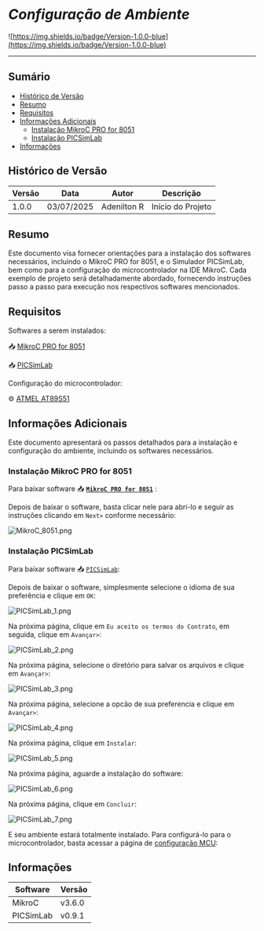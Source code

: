 # _Configuração de Ambiente_

![https://img.shields.io/badge/Version-1.0.0-blue](https://img.shields.io/badge/Version-1.0.0-blue)

---

## Sumário

- [Histórico de Versão](#histórico-de-versão)
- [Resumo](#resumo)
- [Requisitos](#requisitos)
- [Informações Adicionais](#informações-adicionais)
    - [Instalação MikroC PRO for 8051](#instalação-mikroc-pro-for-8051)
    - [Instalação PICSimLab](#instalação-picsimlab)
- [Informações](#informações)

## Histórico de Versão

| Versão | Data       | Autor       | Descrição         |
|--------|------------|-------------|-------------------|
| 1.0.0  | 03/07/2025 | Adenilton R | Início do Projeto |

## Resumo

Este documento visa fornecer orientações para a instalação dos softwares necessários, incluindo o MikroC PRO for 8051,  e o Simulador PICSimLab, bem como para a configuração do microcontrolador na IDE MikroC. Cada exemplo de projeto será detalhadamente abordado, fornecendo instruções passo a passo para execução nos respectivos softwares mencionados.

## Requisitos

Softwares a serem instalados:

📥 [MikroC PRO for 8051](https://www.mikroe.com/mikroc-8051?srsltid=AfmBOopc2xZxeMrh-US4Qz6_vOXNgmxq8X2hel19F0kcMwG2A1uu6IS-)

📥 [PICSimLab](https://sourceforge.net/projects/picsim/)

Configuração do microcontrolador:

⚙️ [ATMEL AT89S51](https://github.com/AdeniltonR/Exemplos-de-firmware-para-8051/tree/main/ATMEL-AT89S52)

## Informações Adicionais

Este documento apresentará os passos detalhados para a instalação e configuração do ambiente, incluindo os softwares necessários.

### Instalação MikroC PRO for 8051

Para baixar software 📥 [**`MikroC PRO for 8051`**](https://www.mikroe.com/mikroc-8051?srsltid=AfmBOopc2xZxeMrh-US4Qz6_vOXNgmxq8X2hel19F0kcMwG2A1uu6IS-) :

Depois de baixar o software, basta clicar nele para abri-lo e seguir as instruções clicando em `Next>` conforme necessário:

![MikroC_8051.png](Docs/MikroC_8051.png)

### Instalação PICSimLab

Para baixar software 📥 [`PICSimLab`](https://sourceforge.net/projects/picsim/):

Depois de baixar o software, simplesmente selecione o idioma de sua preferência e clique em `OK`:

![PICSimLab_1.png](Docs/PICSimLab_1.png)

Na próxima página, clique em `Eu aceito os termos do Contrato`, em seguida, clique em `Avançar>`:

![PICSimLab_2.png](Docs/PICSimLab_2.png)

Na próxima página, selecione o diretório para salvar os arquivos e clique em `Avançar>`:

![PICSimLab_3.png](Docs/PICSimLab_3.png)

Na próxima página, selecione a opcão de sua preferencia e clique em `Avançar>`:

![PICSimLab_4.png](Docs/PICSimLab_4.png)

Na próxima página, clique em `Instalar`:

![PICSimLab_5.png](Docs/PICSimLab_5.png)

Na próxima página, aguarde a instalação do software:

![PICSimLab_6.png](Docs/PICSimLab_6.png)

Na próxima página, clique em `Concluir`:

![PICSimLab_7.png](Docs/PICSimLab_7.png)

E seu ambiente estará totalmente instalado. Para configurá-lo para o microcontrolador, basta acessar a página de [configuração MCU](https://github.com/AdeniltonR/Exemplos-de-firmware-para-8051/tree/main/Configuracao-MCU):

## Informações

| Software   | Versão |
|------------|--------|
| MikroC     | v3.6.0 |
| PICSimLab  | v0.9.1 |